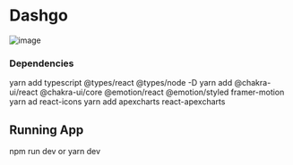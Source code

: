 # Dashgo

![image](https://user-images.githubusercontent.com/68669255/114122810-70019d80-98c7-11eb-92ff-333900881347.png)


### Dependencies
yarn add typescript @types/react @types/node -D
yarn add @chakra-ui/react @chakra-ui/core @emotion/react @emotion/styled framer-motion
yarn ad react-icons
yarn add apexcharts react-apexcharts
## Running App
npm run dev
or
yarn dev